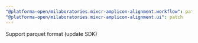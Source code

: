 ```yaml
---
"@platforma-open/milaboratories.mixcr-amplicon-alignment.workflow": patch
"@platforma-open/milaboratories.mixcr-amplicon-alignment.ui": patch
---
```


Support parquet format (update SDK)
